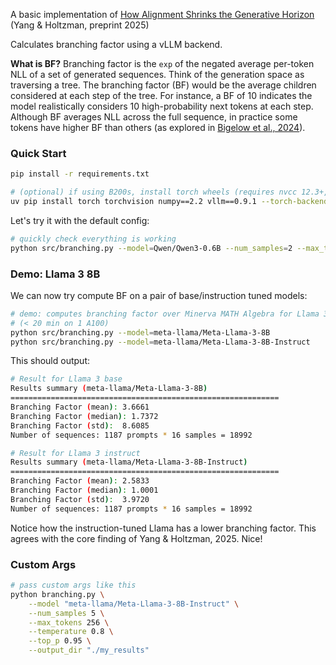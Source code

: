 A basic implementation of [How Alignment Shrinks the Generative Horizon](https://arxiv.org/abs/2506.17871) (Yang & Holtzman, preprint 2025)

Calculates branching factor using a vLLM backend. 

**What is BF?** Branching factor is the `exp` of the negated average per-token NLL of a set of generated sequences. Think of the generation space as traversing a tree. The branching factor (BF) would be the average children considered at each step of the tree. For instance, a BF of 10 indicates the model realistically considers 10 high-probability next tokens at each step. Although BF averages NLL across the full sequence, in practice some tokens have higher BF than others (as explored in [Bigelow et al., 2024](https://arxiv.org/abs/2412.07961)).

### Quick Start

```sh
pip install -r requirements.txt

# (optional) if using B200s, install torch wheels (requires nvcc 12.3+, cuda 12.9+)
uv pip install torch torchvision numpy==2.2 vllm==0.9.1 --torch-backend=cu128 --force-reinstall
```

Let's try it with the default config:

```sh
# quickly check everything is working
python src/branching.py --model=Qwen/Qwen3-0.6B --num_samples=2 --max_tokens=128
```

### Demo: Llama 3 8B

We can now try compute BF on a pair of base/instruction tuned models:

```sh
# demo: computes branching factor over Minerva MATH Algebra for Llama 3 8B
# (< 20 min on 1 A100)
python src/branching.py --model=meta-llama/Meta-Llama-3-8B
python src/branching.py --model=meta-llama/Meta-Llama-3-8B-Instruct
```

This should output:

```sh
# Result for Llama 3 base
Results summary (meta-llama/Meta-Llama-3-8B)
============================================================
Branching Factor (mean): 3.6661
Branching Factor (median): 1.7372
Branching Factor (std):  8.6085
Number of sequences: 1187 prompts * 16 samples = 18992

# Result for Llama 3 instruct
Results summary (meta-llama/Meta-Llama-3-8B-Instruct)
============================================================
Branching Factor (mean): 2.5833
Branching Factor (median): 1.0001
Branching Factor (std):  3.9720
Number of sequences: 1187 prompts * 16 samples = 18992
```

Notice how the instruction-tuned Llama has a lower branching factor. This agrees with the core finding of Yang & Holtzman, 2025. Nice!

### Custom Args

```sh
# pass custom args like this
python branching.py \
    --model "meta-llama/Meta-Llama-3-8B-Instruct" \
    --num_samples 5 \
    --max_tokens 256 \
    --temperature 0.8 \
    --top_p 0.95 \
    --output_dir "./my_results"
```
